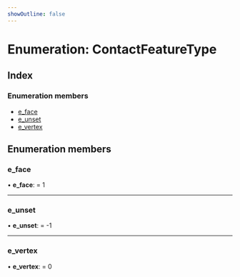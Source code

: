 ```yaml
---
showOutline: false
---
```


# Enumeration: ContactFeatureType

## Index

### Enumeration members

* [e_face](/api/enums/contactfeaturetype#e_face)
* [e_unset](/api/enums/contactfeaturetype#e_unset)
* [e_vertex](/api/enums/contactfeaturetype#e_vertex)

## Enumeration members

###  e_face

• **e_face**: = 1

___

###  e_unset

• **e_unset**: = -1

___

###  e_vertex

• **e_vertex**: = 0
